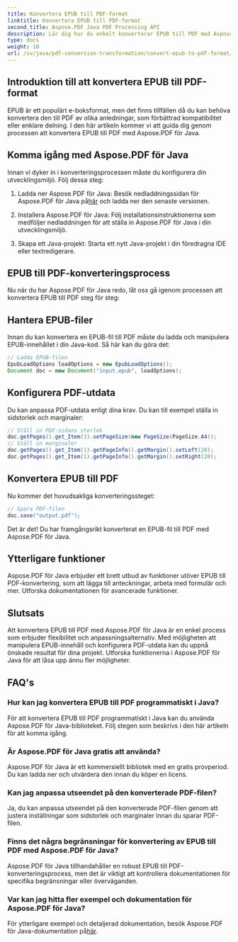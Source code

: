 ```yaml
---
title: Konvertera EPUB till PDF-format
linktitle: Konvertera EPUB till PDF-format
second_title: Aspose.PDF Java PDF Processing API
description: Lär dig hur du enkelt konverterar EPUB till PDF med Aspose.PDF för Java. Vår steg-för-steg-guide förenklar konvertering av EPUB till PDF.
type: docs
weight: 10
url: /sv/java/pdf-conversion-transformation/convert-epub-to-pdf-format/
---
```


## Introduktion till att konvertera EPUB till PDF-format

EPUB är ett populärt e-boksformat, men det finns tillfällen då du kan behöva konvertera den till PDF av olika anledningar, som förbättrad kompatibilitet eller enklare delning. I den här artikeln kommer vi att guida dig genom processen att konvertera EPUB till PDF med Aspose.PDF för Java.

## Komma igång med Aspose.PDF för Java

Innan vi dyker in i konverteringsprocessen måste du konfigurera din utvecklingsmiljö. Följ dessa steg:

1. Ladda ner Aspose.PDF för Java: Besök nedladdningssidan för Aspose.PDF för Java på[här](https://releases.aspose.com/pdf/java/) och ladda ner den senaste versionen.

2. Installera Aspose.PDF för Java: Följ installationsinstruktionerna som medföljer nedladdningen för att ställa in Aspose.PDF för Java i din utvecklingsmiljö.

3. Skapa ett Java-projekt: Starta ett nytt Java-projekt i din föredragna IDE eller textredigerare.

## EPUB till PDF-konverteringsprocess

Nu när du har Aspose.PDF för Java redo, låt oss gå igenom processen att konvertera EPUB till PDF steg för steg:

## Hantera EPUB-filer

Innan du kan konvertera en EPUB-fil till PDF måste du ladda och manipulera EPUB-innehållet i din Java-kod. Så här kan du göra det:

```java
// Ladda EPUB-filen
EpubLoadOptions loadOptions = new EpubLoadOptions();
Document doc = new Document("input.epub", loadOptions);
```

## Konfigurera PDF-utdata

Du kan anpassa PDF-utdata enligt dina krav. Du kan till exempel ställa in sidstorlek och marginaler:

```java
// Ställ in PDF-sidans storlek
doc.getPages().get_Item(1).setPageSize(new PageSize(PageSize.A4));
// Ställ in marginaler
doc.getPages().get_Item(1).getPageInfo().getMargin().setLeft(20);
doc.getPages().get_Item(1).getPageInfo().getMargin().setRight(20);
```

## Konvertera EPUB till PDF

Nu kommer det huvudsakliga konverteringssteget:

```java
// Spara PDF-filen
doc.save("output.pdf");
```

Det är det! Du har framgångsrikt konverterat en EPUB-fil till PDF med Aspose.PDF för Java.

## Ytterligare funktioner

Aspose.PDF för Java erbjuder ett brett utbud av funktioner utöver EPUB till PDF-konvertering, som att lägga till anteckningar, arbeta med formulär och mer. Utforska dokumentationen för avancerade funktioner.

## Slutsats

Att konvertera EPUB till PDF med Aspose.PDF för Java är en enkel process som erbjuder flexibilitet och anpassningsalternativ. Med möjligheten att manipulera EPUB-innehåll och konfigurera PDF-utdata kan du uppnå önskade resultat för dina projekt. Utforska funktionerna i Aspose.PDF för Java för att låsa upp ännu fler möjligheter.

## FAQ's

### Hur kan jag konvertera EPUB till PDF programmatiskt i Java?

För att konvertera EPUB till PDF programmatiskt i Java kan du använda Aspose.PDF för Java-biblioteket. Följ stegen som beskrivs i den här artikeln för att komma igång.

### Är Aspose.PDF för Java gratis att använda?

Aspose.PDF för Java är ett kommersiellt bibliotek med en gratis provperiod. Du kan ladda ner och utvärdera den innan du köper en licens.

### Kan jag anpassa utseendet på den konverterade PDF-filen?

Ja, du kan anpassa utseendet på den konverterade PDF-filen genom att justera inställningar som sidstorlek och marginaler innan du sparar PDF-filen.

### Finns det några begränsningar för konvertering av EPUB till PDF med Aspose.PDF för Java?

Aspose.PDF för Java tillhandahåller en robust EPUB till PDF-konverteringsprocess, men det är viktigt att kontrollera dokumentationen för specifika begränsningar eller överväganden.

### Var kan jag hitta fler exempel och dokumentation för Aspose.PDF för Java?

 För ytterligare exempel och detaljerad dokumentation, besök Aspose.PDF för Java-dokumentation på[här](https://reference.aspose.com/pdf/java/).